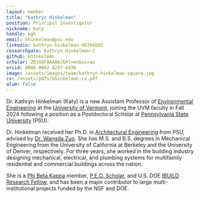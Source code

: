 ```yaml
---
layout: member
title: "Kathryn Hinkelman"
position: Principal Investigator
nickname: Katy
handle: kgh
email: khinkelman@psu.edu
linkedin: kathryn-hinkelman-96394b85
researchgate: Kathryn-Hinkelman-2
github: khinkelman
scholar: ZB1OQFAAAAAJ&hl=en&oi=ao
orcid: 0000-0002-8297-6036
image: /assets/images/team/kathryn-hinkelman-square.jpg
cv: /assets/pdfs/khinkelman-cv.pdf
alum: false
---
```

Dr. Kathryn Hinkelman (Katy) is a new Assistant Professor of [Environmental Engineering] at the [University of Vermont],
joining the UVM faculty in Fall 2024 following a position as a Postdoctoral Scholar at 
[Pennsylvania State University][PSU] (PSU).

Dr. Hinkelman received her Ph.D. in [Architectural Engineering][AE] 
from PSU, advised by [Dr. Wangda Zuo][SBS]. She has M.S. and B.S. degrees 
in Mechanical Engineering from the University of California at 
Berkeley and the University of Denver, respectively. For three years, she 
worked in the building industry designing mechanical, electrical, 
and plumbing systems for multifamily residential and commercial buildings across the nation.  

She is a [Phi Beta Kappa][PBK] member, [P.E.O. Scholar][PEO], and U.S. DOE [IBUILD Research Fellow][IBUILD], and 
has been a major contributor to large multi-institutional projects funded by the NSF and DOE. 


[Environmental Engineering]: https://www.uvm.edu/cems/cee
[University of Vermont]: https://www.uvm.edu
[Department of Mechanical Engineering]: https://www.uvm.edu/cems/me
[AE]: https://www.ae.psu.edu/
[PSU]: https://www.psu.edu/
[SBS]: https://sites.psu.edu/sbslab/
[PBK]: https://www.pbk.org/
[PEO]: https://www.peointernational.org/educational-support/scholar-awards/
[IBUILD]: https://ibuildfellowship.org/2021-fellow/

